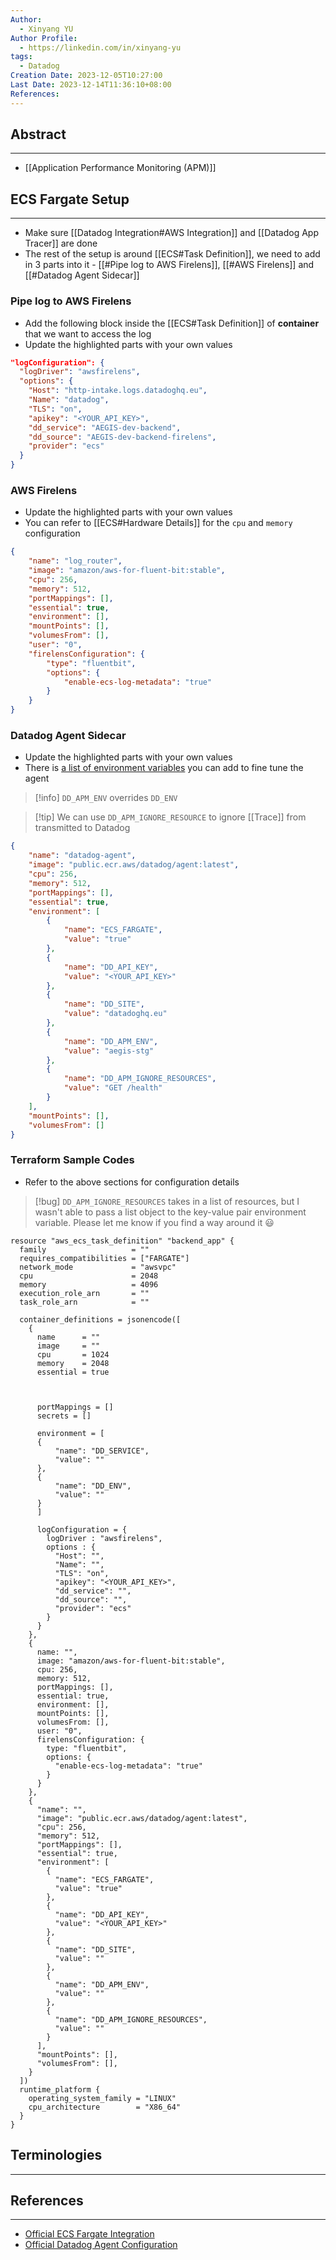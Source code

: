 ```yaml
---
Author:
  - Xinyang YU
Author Profile:
  - https://linkedin.com/in/xinyang-yu
tags:
  - Datadog
Creation Date: 2023-12-05T10:27:00
Last Date: 2023-12-14T11:36:10+08:00
References: 
---
```


## Abstract
---

- [[Application Performance Monitoring (APM)]]

## ECS Fargate Setup
---

- Make sure [[Datadog Integration#AWS Integration]] and [[Datadog App Tracer]] are done
- The rest of the setup is around [[ECS#Task Definition]], we need to add in 3 parts into it - [[#Pipe log to AWS Firelens]], [[#AWS Firelens]] and [[#Datadog Agent Sidecar]]

### Pipe log to AWS Firelens

- Add the following block inside the [[ECS#Task Definition]] of **container** that we want to access the log
- Update the highlighted parts with your own values

```json {4-5, 7-9}
"logConfiguration": {
  "logDriver": "awsfirelens",
  "options": {
    "Host": "http-intake.logs.datadoghq.eu",
    "Name": "datadog",
    "TLS": "on",
    "apikey": "<YOUR_API_KEY>",
    "dd_service": "AEGIS-dev-backend",
    "dd_source": "AEGIS-dev-backend-firelens",
    "provider": "ecs"
  }
}
```

### AWS Firelens

- Update the highlighted parts with your own values
- You can refer to [[ECS#Hardware Details]] for the `cpu` and `memory` configuration

```json {2, 4-5}
{
	"name": "log_router",
	"image": "amazon/aws-for-fluent-bit:stable",
	"cpu": 256,
	"memory": 512,
	"portMappings": [],
	"essential": true,
	"environment": [],
	"mountPoints": [],
	"volumesFrom": [],
	"user": "0",
	"firelensConfiguration": {
		"type": "fluentbit",
		"options": {
			"enable-ecs-log-metadata": "true"
		}
	}
}
```

### Datadog Agent Sidecar

- Update the highlighted parts with your own values
- There is [a list of environment variables](https://docs.datadoghq.com/serverless/guide/agent_configuration/) you can add to fine tune the agent

> [!info] `DD_APM_ENV` overrides `DD_ENV`

> [!tip] We can use `DD_APM_IGNORE_RESOURCE` to ignore [[Trace]] from transmitted to Datadog

```json {2, 4-5, 11, 15, 19, 23, 27}
{
	"name": "datadog-agent",
	"image": "public.ecr.aws/datadog/agent:latest",
	"cpu": 256,
	"memory": 512,
	"portMappings": [],
	"essential": true,
	"environment": [
		{
			"name": "ECS_FARGATE",
			"value": "true"
		},
		{
			"name": "DD_API_KEY",
			"value": "<YOUR_API_KEY>"
		},
		{
			"name": "DD_SITE",
			"value": "datadoghq.eu"
		},
		{
			"name": "DD_APM_ENV",
			"value": "aegis-stg"
		},
		{
			"name": "DD_APM_IGNORE_RESOURCES",
			"value": "GET /health"
		}
	],
	"mountPoints": [],
	"volumesFrom": []
}
```

### Terraform Sample Codes

- Refer to the above sections for configuration details
>[!bug] `DD_APM_IGNORE_RESOURCES` takes in a list of resources, but I wasn't able to pass a list object to the key-value pair environment variable. Please let me know if you find a way around it 😃

```hcl
resource "aws_ecs_task_definition" "backend_app" {
  family                   = ""
  requires_compatibilities = ["FARGATE"]
  network_mode             = "awsvpc"
  cpu                      = 2048
  memory                   = 4096
  execution_role_arn       = ""
  task_role_arn            = ""

  container_definitions = jsonencode([
    {
      name      = ""
      image     = ""
      cpu       = 1024
      memory    = 2048
      essential = true



      portMappings = []
      secrets = []

	  environment = [
	  {
          "name": "DD_SERVICE",
          "value": ""
	  },
	  {
          "name": "DD_ENV",
          "value": ""
	  }
	  ]

      logConfiguration = {
        logDriver : "awsfirelens",
        options : {
          "Host": "",
          "Name": "",
          "TLS": "on",
          "apikey": "<YOUR_API_KEY>",
          "dd_service": "",
          "dd_source": "",
          "provider": "ecs"
        }
      }
    },
    {
      name: "",
      image: "amazon/aws-for-fluent-bit:stable",
      cpu: 256,
      memory: 512,
      portMappings: [],
      essential: true,
      environment: [],
      mountPoints: [],
      volumesFrom: [],
      user: "0",
      firelensConfiguration: {
        type: "fluentbit",
        options: {
          "enable-ecs-log-metadata": "true"
        }
      }
    },
    {
      "name": "",
      "image": "public.ecr.aws/datadog/agent:latest",
      "cpu": 256,
      "memory": 512,
      "portMappings": [],
      "essential": true,
      "environment": [
        {
          "name": "ECS_FARGATE",
          "value": "true"
        },
        {
          "name": "DD_API_KEY",
          "value": "<YOUR_API_KEY>"
        },
        {
          "name": "DD_SITE",
          "value": ""
        },
        {
          "name": "DD_APM_ENV",
          "value": ""
        },
        {
          "name": "DD_APM_IGNORE_RESOURCES",
          "value": ""
        }
      ],
      "mountPoints": [],
      "volumesFrom": [],
    }
  ])
  runtime_platform {
    operating_system_family = "LINUX"
    cpu_architecture        = "X86_64"
  }
}
```

## Terminologies
---

## References
---

- [Official ECS Fargate Integration](https://docs.datadoghq.com/integrations/ecs_fargate/?tab=webui)
- [Official Datadog Agent Configuration](https://docs.datadoghq.com/serverless/guide/agent_configuration)
